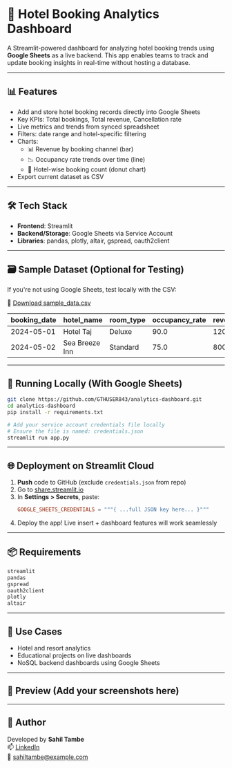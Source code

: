 # 🏨 Hotel Booking Analytics Dashboard

A Streamlit-powered dashboard for analyzing hotel booking trends using **Google Sheets** as a live backend. This app enables teams to track and update booking insights in real-time without hosting a database.

---

## 📊 Features

- Add and store hotel booking records directly into Google Sheets
- Key KPIs: Total bookings, Total revenue, Cancellation rate
- Live metrics and trends from synced spreadsheet
- Filters: date range and hotel-specific filtering
- Charts:
  - 📊 Revenue by booking channel (bar)
  - 📉 Occupancy rate trends over time (line)
  - 🥧 Hotel-wise booking count (donut chart)
- Export current dataset as CSV

---

## 🛠️ Tech Stack

- **Frontend**: Streamlit
- **Backend/Storage**: Google Sheets via Service Account
- **Libraries**: pandas, plotly, altair, gspread, oauth2client

---

## 🗃️ Sample Dataset (Optional for Testing)

If you're not using Google Sheets, test locally with the CSV:

🔗 [Download sample_data.csv](./sample_data.csv)

| booking_date | hotel_name      | room_type | occupancy_rate | revenue | guest_nationality | booking_channel | is_cancelled |
|--------------|------------------|-----------|----------------|---------|-------------------|------------------|--------------|
| 2024-05-01   | Hotel Taj        | Deluxe    | 90.0           | 12000   | India             | Online           | 0            |
| 2024-05-02   | Sea Breeze Inn   | Standard  | 75.0           | 8000    | UK                | Direct           | 0            |

---

## 🚀 Running Locally (With Google Sheets)

```bash
git clone https://github.com/GTHUSER843/analytics-dashboard.git
cd analytics-dashboard
pip install -r requirements.txt

# Add your service account credentials file locally
# Ensure the file is named: credentials.json
streamlit run app.py
```

---

## 🌐 Deployment on Streamlit Cloud

1. **Push** code to GitHub (exclude `credentials.json` from repo)
2. Go to [share.streamlit.io](https://share.streamlit.io)
3. In **Settings > Secrets**, paste:
   ```toml
   GOOGLE_SHEETS_CREDENTIALS = """{ ...full JSON key here... }"""
   ```
4. Deploy the app! Live insert + dashboard features will work seamlessly

---

## 📦 Requirements

```txt
streamlit
pandas
gspread
oauth2client
plotly
altair
```

---

## 🎯 Use Cases

- Hotel and resort analytics
- Educational projects on live dashboards
- NoSQL backend dashboards using Google Sheets

---

## 📸 Preview (Add your screenshots here)

---

## 👤 Author

Developed by **Sahil Tambe**  
📫 [LinkedIn](https://www.linkedin.com/in/yourprofile)  
📧 sahiltambe@example.com
